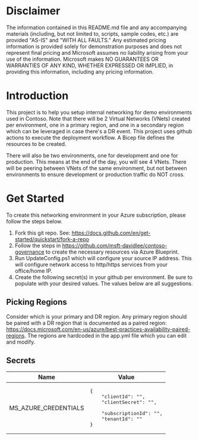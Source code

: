 # Disclaimer
The information contained in this README.md file and any accompanying materials (including, but not limited to, scripts, sample codes, etc.) are provided "AS-IS" and "WITH ALL FAULTS." Any estimated pricing information is provided solely for demonstration purposes and does not represent final pricing and Microsoft assumes no liability arising from your use of the information. Microsoft makes NO GUARANTEES OR WARRANTIES OF ANY KIND, WHETHER EXPRESSED OR IMPLIED, in providing this information, including any pricing information.


# Introduction
This project is to help you setup internal networking for demo environments used in Contoso. Note that there will be 2 Virtual Networks (VNets) created per environment, one in a primary region, and one in a secondary region which can be leveraged in case there's a DR event. This project uses github actions to execute the deployment workflow. A Bicep file defines the resources to be created. 

There will also be two environments, one for development and one for production. This means at the end of the day, you will see 4 VNets. There will be peering between VNets of the same environment, but not between environments to ensure development or production traffic do NOT cross.

# Get Started
To create this networking environment in your Azure subscription, please follow the steps below.

1. Fork this git repo. See: https://docs.github.com/en/get-started/quickstart/fork-a-repo
2. Follow the steps in https://github.com/msft-davidlee/contoso-governance to create the necessary resources via Azure Blueprint.
3. Run UpdateConfig.ps1 which will configure your source IP address. This will configure network access to http/https services from your office/home IP.
4. Create the following secret(s) in your github per environment. Be sure to populate with your desired values. The values below are all suggestions.

## Picking Regions
Consider which is your primary and DR region. Any primary region should be paired with a DR region that is documented as a paired region: https://docs.microsoft.com/en-us/azure/best-practices-availability-paired-regions. The regions are hardcoded in the app.yml file which you can edit and modify.

## Secrets
| Name | Value |
| --- | --- |
| MS_AZURE_CREDENTIALS | <pre>{<br/>&nbsp;&nbsp;&nbsp;&nbsp;"clientId": "",<br/>&nbsp;&nbsp;&nbsp;&nbsp;"clientSecret": "", <br/>&nbsp;&nbsp;&nbsp;&nbsp;"subscriptionId": "",<br/>&nbsp;&nbsp;&nbsp;&nbsp;"tenantId": "" <br/>}</pre> |